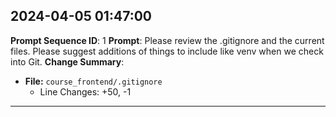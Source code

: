 ## 2024-04-05 01:47:00
**Prompt Sequence ID**: 1
**Prompt**: Please review the .gitignore and the current files. Please suggest additions of things to include like venv when we check into Git.
**Change Summary**:
* **File:** `course_frontend/.gitignore`
    * Line Changes: +50, -1

--- 